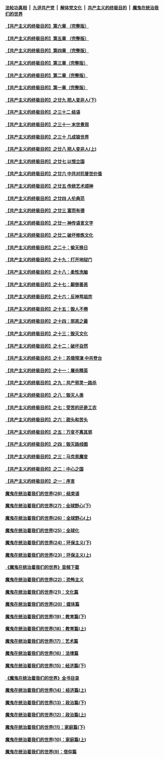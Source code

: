 ####  [法轮功真相](../../../../basic/blob/master/README.md?t=04022030) &nbsp;|&nbsp; [九评共产党](../../../../9ping.md/blob/master/README.md?t=04022030) &nbsp;|&nbsp; [解体党文化](../../../../jtdwh.md/blob/master/README.md?t=04022030)  &nbsp;|&nbsp; [共产主义的终极目的](../../../../gczydzjmd.md/blob/master/README.md?t=04022030) &nbsp;|&nbsp; [魔鬼在统治我们的世界](../../../../mgztzwmdsj.md/blob/master/README.md?t=04022030) 

#### [【共产主义的终极目的】第六章 （完整版）](../pages/nsc422/n11428913.md?t=04022030) 

#### [【共产主义的终极目的】第五章 （完整版）](../pages/nsc422/n11428912.md?t=04022030) 

#### [【共产主义的终极目的】第四章 （完整版）](../pages/nsc422/n11428907.md?t=04022030) 

#### [【共产主义的终极目的】第三章（完整版）](../pages/nsc422/n11428848.md?t=04022030) 

#### [【共产主义的终极目的】第二章（完整版）](../pages/nsc422/n11428831.md?t=04022030) 

#### [【共产主义的终极目的】第一章（完整版）](../pages/nsc422/n11417651.md?t=04022030) 

#### [【共产主义的终极目的】之廿九 把人变非人(下)](../pages/nsc422/n11344140.md?t=04022030) 

#### [【共产主义的终极目的】之三十二 结语](../pages/nsc422/n11360535.md?t=04022030) 

#### [【共产主义的终极目的】之三十一 末世景观](../pages/nsc422/n11351129.md?t=04022030) 

#### [【共产主义的终极目的】之三十 几成狼世界](../pages/nsc422/n11348280.md?t=04022030) 

#### [【共产主义的终极目的】之廿八 把人变非人(上)](../pages/nsc422/n11340492.md?t=04022030) 

#### [【共产主义的终极目的】之廿七 以恨立国](../pages/nsc422/n11336944.md?t=04022030) 

#### [【共产主义的终极目的】之廿六 中共对抗普世价值](../pages/nsc422/n11324785.md?t=04022030) 

#### [【共产主义的终极目的】之廿五 传统艺术颂神](../pages/nsc422/n11296396.md?t=04022030) 

#### [【共产主义的终极目的】之廿四 人伦典范](../pages/nsc422/n11296397.md?t=04022030) 

#### [【共产主义的终极目的】之廿三 富而有德](../pages/nsc422/n11283598.md?t=04022030) 

#### [【共产主义的终极目的】之廿一 神传语言文字](../pages/nsc422/n11263265.md?t=04022030) 

#### [【共产主义的终极目的】之廿二 破坏修炼文化](../pages/nsc422/n11245728.md?t=04022030) 

#### [【共产主义的终极目的】之二十：偷天换日](../pages/nsc422/n11238846.md?t=04022030) 

#### [【共产主义的终极目的】之十九：打开地狱门](../pages/nsc422/n11206376.md?t=04022030) 

#### [【共产主义的终极目的】之十八：柔性洗脑](../pages/nsc422/n11199994.md?t=04022030) 

#### [【共产主义的终极目的】之十七：颠倒善恶](../pages/nsc422/n11179782.md?t=04022030) 

#### [【共产主义的终极目的】之十六：反神骂祖宗](../pages/nsc422/n11166798.md?t=04022030) 

#### [【共产主义的终极目的】之十五：毁人不倦](../pages/nsc422/n11166792.md?t=04022030) 

#### [【共产主义的终极目的】之十四：邪恶之最](../pages/nsc422/n11150249.md?t=04022030) 

#### [【共产主义的终极目的】之十三：毁灭文化](../pages/nsc422/n11135227.md?t=04022030) 

#### [【共产主义的终极目的】之十二：破坏自然](../pages/nsc422/n11135214.md?t=04022030) 

#### [【共产主义的终极目的】之十：苏俄预演 中共登台](../pages/nsc422/n11118424.md?t=04022030) 

#### [【共产主义的终极目的】之十一：屠杀精英](../pages/nsc422/n11118442.md?t=04022030) 

#### [【共产主义的终极目的】之九：共产邪灵一路杀](../pages/nsc422/n11114139.md?t=04022030) 

#### [【共产主义的终极目的】之八：毁灭人类](../pages/nsc422/n11108503.md?t=04022030) 

#### [【共产主义的终极目的】之七：受苦的还是工农](../pages/nsc422/n11101809.md?t=04022030) 

#### [【共产主义的终极目的】之六：甜头和苦头](../pages/nsc422/n11096971.md?t=04022030) 

#### [【共产主义的终极目的】之五：万变不离其邪](../pages/nsc422/n11091285.md?t=04022030) 

#### [【共产主义的终极目的】之四：毁灭路线图](../pages/nsc422/n11086284.md?t=04022030) 

#### [【共产主义的终极目的】之三：马克思魔变](../pages/nsc422/n11061941.md?t=04022030) 

#### [【共产主义的终极目的】之二：中心之国](../pages/nsc422/n11047728.md?t=04022030) 

#### [【共产主义的终极目的】之一：序言](../pages/nsc422/n11086077.md?t=04022030) 

#### [魔鬼在统治着我们的世界(28)：结束语](../pages/nsc422/n10936246.md?t=04022030) 

#### [魔鬼在统治着我们的世界(27)：全球野心(下)](../pages/nsc422/n10928319.md?t=04022030) 

#### [魔鬼在统治着我们的世界(26)：全球野心(上)](../pages/nsc422/n10900318.md?t=04022030) 

#### [魔鬼在统治着我们的世界(25)：全球化](../pages/nsc422/n10788205.md?t=04022030) 

#### [魔鬼在统治着我们的世界(24)：环保主义(下)](../pages/nsc422/n10695307.md?t=04022030) 

#### [魔鬼在统治着我们的世界(23)：环保主义(上)](../pages/nsc422/n10688613.md?t=04022030) 

#### [《魔鬼在统治着我们的世界》音频下载](../pages/nsc422/n10635553.md?t=04022030) 

#### [魔鬼在统治着我们的世界(22)：恐怖主义](../pages/nsc422/n10614727.md?t=04022030) 

#### [魔鬼在统治着我们的世界(21)：文化篇](../pages/nsc422/n10597706.md?t=04022030) 

#### [魔鬼在统治着我们的世界(20)：媒体篇](../pages/nsc422/n10586579.md?t=04022030) 

#### [魔鬼在统治着我们的世界(19)：教育篇(下)](../pages/nsc422/n10564808.md?t=04022030) 

#### [魔鬼在统治着我们的世界(18)：教育篇(上)](../pages/nsc422/n10526970.md?t=04022030) 

#### [魔鬼在统治着我们的世界(17)：艺术篇](../pages/nsc422/n10499093.md?t=04022030) 

#### [魔鬼在统治着我们的世界(16)：法律篇](../pages/nsc422/n10485969.md?t=04022030) 

#### [魔鬼在统治着我们的世界(15)：经济篇(下)](../pages/nsc422/n10469975.md?t=04022030) 

#### [《魔鬼在统治着我们的世界》全书目录](../pages/nsc422/n10464261.md?t=04022030) 

#### [魔鬼在统治着我们的世界(14)：经济篇(上)](../pages/nsc422/n10457370.md?t=04022030) 

#### [魔鬼在统治着我们的世界(13)：政治篇(下)](../pages/nsc422/n10448270.md?t=04022030) 

#### [魔鬼在统治着我们的世界(12)：政治篇(上)](../pages/nsc422/n10444576.md?t=04022030) 

#### [魔鬼在统治着我们的世界(11)：家庭篇(下)](../pages/nsc422/n10440961.md?t=04022030) 

#### [魔鬼在统治着我们的世界(10)：家庭篇(上)](../pages/nsc422/n10435448.md?t=04022030) 

#### [魔鬼在统治着我们的世界(9)：信仰篇](../pages/nsc422/n10432159.md?t=04022030) 

